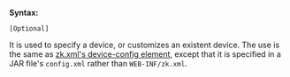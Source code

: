**Syntax:**

<device-config>  
</device-config>

`[Optional]`

It is used to specify a device, or customizes an existent device. The
use is the same as [zk.xml's device-config element]({{site.baseurl}}/zk_config_ref/the_device-config_element),
except that it is specified in a JAR file's `config.xml` rather than
`WEB-INF/zk.xml`.


